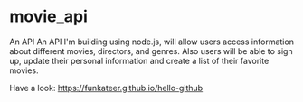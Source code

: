 # movie_api

An API An API I'm building using node.js, will allow users access information about different movies, directors, and genres.
Also users will be able to sign up, update their personal information and create a list of their favorite movies.

Have a look:
https://funkateer.github.io/hello-github
